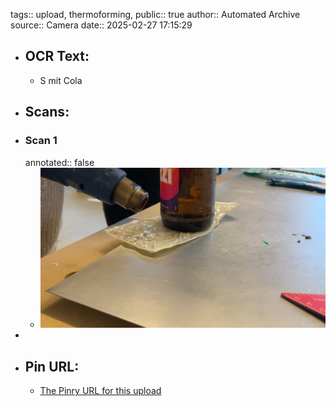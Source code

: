 tags:: upload, thermoforming, 
public:: true
author:: Automated Archive
source:: Camera
date:: 2025-02-27 17:15:29

- ## OCR Text:
	- S
	  mit Cola
- ## Scans:
- ### Scan 1
  annotated:: false
	- ![./assets/scans/2025-02-27T17-15-29-8140.jpg](./assets/scans/2025-02-27T17-15-29-8140.jpg)
-
- ## Pin URL:
	- [The Pinry URL for this upload](https://pinry.petau.net/pins/201/)